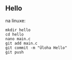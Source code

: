 ## Hello

na linuxe:
```
mkdir hello
cd hello
nano main.c
git add main.c
git commit -m "Úloha Hello"
git push
```
